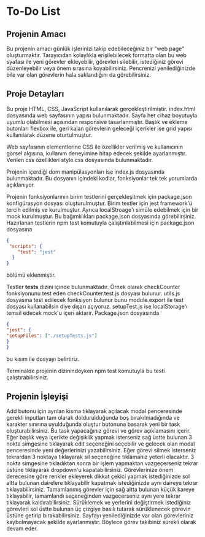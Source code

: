 # To-Do List

## Projenin Amacı

Bu projenin amacı günlük işlerinizi takip edebileceğiniz bir "web page" oluşturmaktır. Tarayıcıdan kolaylıkla erişilebilecek formatta olan
bu web syafası ile yeni görevler ekleyebilir, görevleri silebilir, istediğiniz görevi düzenleyebilir veya önem sırasına koyabilirsiniz. Pencrenizi yenilediğinizde bile var olan görevlerin hala saklandığını da görebilirsiniz.

## Proje Detayları

Bu proje HTML, CSS, JavaScript kullanılarak gerçekleştirilmiştir. index.html dosyasında web sayfasının yapısı bulunmaktadır. Sayfa her cihaz boyutuyla uyumlu olabilmesi açısından responsive tasarlanmıştır. Başlık ve ekleme butonları flexbox ile, geri kalan görevlerin geleceği içerikler ise grid yapısı kullanılarak düzene oturtulmuştur. 

Web sayfasının elementlerine CSS ile özellikler verilmiş ve kullanıcının görsel algısına, kullanım deneyimine hitap edecek şekilde ayarlanmıştır. Verilen css özellikleri style.css dosyasında bulunmaktadır. 

Projenin içerdiği dom manipülasyonları ise index.js dosyasında bulunmaktadır. Bu dosyanın içindeki kodlar, fonksiyonlar tek tek yorumlarda açıklanıyor. 

Projenin fonksiyonlarının birim testlerini gerçekleşitmek için package.json konfigürasyon dosyası oluşturulmuştur. Birim testler için jest framework'ü tercih edilmiş ve kurulmuştur. Ayrıca localStroage'ı simüle edebilmek için bir mock kurulmuştur. Bu bağımlılıkları package.json dosyasında görebilirsiniz. Hazırlanan testlerin npm test komutuyla çalıştırılabilmesi için package.json dosyasına

```json
{
 "scripts": {
    "test": "jest"
  }
}
```
  bölümü eklenmiştir.

  Testler __tests__ dizini içinde bulunmaktadır. Örnek olarak checkCounter fonksiyonunu test eden checkCounter.test.js dosyası bulunur. utils.js dosyasına test edilecek fonksiyon bulunur bunu module.export ile test dosyası kullanabilsin diye dışarı açıyoruz. setupTest.js ise localStorage'ı temsil edecek mock'u içeri aktarır. Package.json dosyasında  
  
  ```json
 {
  "jest": {
  "setupFiles": ["./setupTests.js"]
  }
  }
```
  bu kısım ile dosyayı belirtiriz.

  Terminalde projenin dizinindeyken npm test komutuyla bu testi çalıştırabilirsiniz.

  ## Projenin İşleyişi

  Add butonu için ayrılan kısma tıklayarak açılacak modal penceresinde gerekli inputları tam olarak doldurulduğunda boş bırakılmadığında ve karakter sınırına uyulduğunda oluştur butonuna basarak yeni bir task oluşturabilirsiniz. Bu task yapacağınız görevi ve görev açıklamasını içerir. Eğer başlık veya içerikte değişiklik yapmak isterseniz sağ üstte bulunan 3 nokta simgesine tıklayarak edit seçeneğini seçebilir ve gelecek olan modal penceresinde yeni değerlerinizi yazabilirsiniz. Eğer görevi silmek isterseniz tekrardan 3 noktaya tıklayarak sil seçeneğine tıklamanız yeterli olacaktır. 3 nokta simgesine tıkladıktan sonra bir işlem yapmaktan vazgeçerseniz tekrar üstüne tıklayarak dropdown'u kapatabilirsiniz. Görevlerinize önem derecesine göre renkler ekleyerek dikkat çekici yapmak istediğinizde sol altta bulunan dairelere tıklayabilir kapatmak istediğinizde aynı daireye tekrar tıklayabilirsiniz. Tamamlanmış görevler için sağ altta bulunan küçük kareye tıklayabilir, tamamlandı seçeneğinden vazgeçerseniz aynı yere tekrar tıklayarak kaldırabilirsiniz. Sürüklemek ve yerlerini değiştirmek istediğiniz görevleri sol üstte bulunan üç çizgiye basılı tutarak sürüklenecek görevin üstüne getirip bırakabilirsiniz. Sayfayı yenilediğinizde var olan görevleriniz kaybolmayacak şekilde ayarlanmıştır. Böylece görev takibiniz sürekli olarak devam eder.